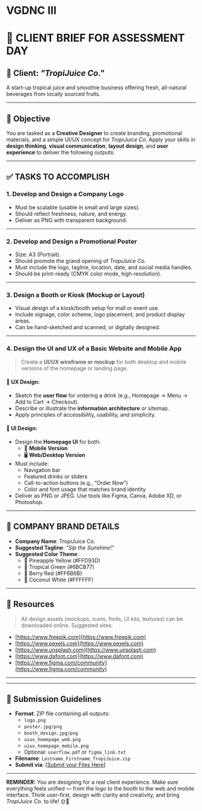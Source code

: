 # VGDNC III

# 🎨 CLIENT BRIEF FOR ASSESSMENT DAY

## 📍 Client: *"TropiJuice Co."*  
A start-up tropical juice and smoothie business offering fresh, all-natural beverages from locally sourced fruits.

---

## 🧠 Objective

You are tasked as a **Creative Designer** to create branding, promotional materials, and a simple UI/UX concept for *TropiJuice Co.* Apply your skills in **design thinking**, **visual communication**, **layout design**, and **user experience** to deliver the following outputs:

---

## ✅ TASKS TO ACCOMPLISH

### 1. **Develop and Design a Company Logo**
- Must be scalable (usable in small and large sizes).
- Should reflect freshness, nature, and energy.
- Deliver as PNG with transparent background.

---

### 2. **Develop and Design a Promotional Poster**
- Size: A3 (Portrait).
- Should promote the grand opening of *TropiJuice Co.*
- Must include the logo, tagline, location, date, and social media handles.
- Should be print-ready (CMYK color mode, high resolution).

---

### 3. **Design a Booth or Kiosk (Mockup or Layout)**
- Visual design of a kiosk/booth setup for mall or event use.
- Include signage, color scheme, logo placement, and product display areas.
- Can be hand-sketched and scanned, or digitally designed.

---

### 4. **Design the UI and UX of a Basic Website and Mobile App**
> Create a **UI/UX wireframe or mockup** for both desktop and mobile versions of the homepage or landing page.

#### 🔹 UX Design:
- Sketch the **user flow** for ordering a drink (e.g., Homepage → Menu → Add to Cart → Checkout).
- Describe or illustrate the **information architecture** or sitemap.
- Apply principles of accessibility, usability, and simplicity.

#### 🔹 UI Design:
- Design the **Homepage UI** for both:
  - 📱 **Mobile Version**
  - 🖥️ **Web/Desktop Version**
- Must include:
  - Navigation bar
  - Featured drinks or sliders
  - Call-to-action buttons (e.g., “Order Now”)
  - Color and font usage that matches brand identity
- Deliver as PNG or JPEG. Use tools like Figma, Canva, Adobe XD, or Photoshop.

---

## 🎨 COMPANY BRAND DETAILS

- **Company Name**: TropiJuice Co.
- **Suggested Tagline**: *"Sip the Sunshine!"*
- **Suggested Color Theme**:  
  - 🍍 Pineapple Yellow (#FFD93D)  
  - 🍃 Tropical Green (#6BCB77)  
  - 🍓 Berry Red (#FF6B6B)  
  - 🌴 Coconut White (#FFFFFF)  

---

## 🔽 Resources

> All design assets (mockups, icons, fonts, UI kits, textures) can be downloaded online. Suggested sites:
- [https://www.freepik.com](https://www.freepik.com)
- [https://www.pexels.com](https://www.pexels.com)
- [https://www.unsplash.com](https://www.unsplash.com)
- [https://www.dafont.com](https://www.dafont.com)
- [https://www.figma.com/community](https://www.figma.com/community)

---


---

## 📅 Submission Guidelines
- **Format**: ZIP file containing all outputs:
  - `logo.png`
  - `poster.jpg/png`
  - `booth_design.jpg/png`
  - `uiux_homepage_web.png`
  - `uiux_homepage_mobile.png`
  - Optional: `userflow.pdf` or `figma_link.txt`
- **Filename**: `Lastname_Firstname_TropiJuice.zip`
- **Submit via**: [[Submit your Files Here](https://bit.ly/vgDsave)]

---

**REMINDER:** You are designing for a real client experience. Make sure everything feels unified — from the logo to the booth to the web and mobile interface. Think user-first, design with clarity and creativity, and bring *TropiJuice Co.* to life! 🌞🍍


